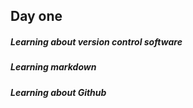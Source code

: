 ## Day one
##### Learning about version control software
##### Learning markdown
##### Learning about Github
